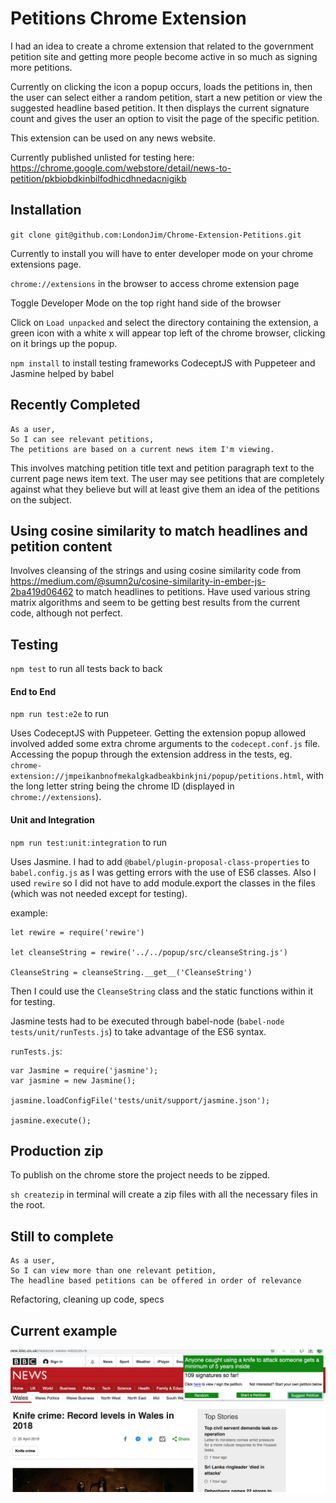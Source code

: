 # Petitions Chrome Extension


I had an idea to create a chrome extension that related to the government petition site and getting more people become active in so much as signing more petitions.

Currently on clicking the icon a popup occurs, loads the petitions in, then the user can select either a random petition, start a new petition or view the suggested headline based petition. It then displays the current signature count and gives the user an option to visit the page of the specific petition.

This extension can be used on any news website.

Currently published unlisted for testing here: https://chrome.google.com/webstore/detail/news-to-petition/pkbiobdkinbilfodhicdhnedacnigikb

## Installation

`git clone git@github.com:LondonJim/Chrome-Extension-Petitions.git`

Currently to install you will have to enter developer mode on your chrome extensions page.

`chrome://extensions` in the browser to access chrome extension page

Toggle Developer Mode on the top right hand side of the browser

Click on `Load unpacked` and select the directory containing the extension, a green icon with a white x will appear top left of the chrome browser, clicking on it brings up the popup.

`npm install` to install testing frameworks CodeceptJS with Puppeteer and Jasmine helped by babel

## Recently Completed

```
As a user,
So I can see relevant petitions,
The petitions are based on a current news item I'm viewing.
```

This involves matching petition title text and petition paragraph text to the current page news item text. The user may see petitions that are completely against what they believe but will at least give them an idea of the petitions on the subject.

## Using cosine similarity to match headlines and petition content

Involves cleansing of the strings and using cosine similarity code from https://medium.com/@sumn2u/cosine-similarity-in-ember-js-2ba419d06462 to match headlines to petitions. Have used various string matrix algorithms and seem to be getting best results from the current code, although not perfect.

## Testing
`npm test` to run all tests back to back

#### End to End
`npm run test:e2e` to run

Uses CodeceptJS with Puppeteer. Getting the extension popup allowed involved added some extra chrome arguments to the `codecept.conf.js` file. Accessing the popup through the extension address in the tests, eg. `chrome-extension://jmpeikanbnofmekalgkadbeakbinkjni/popup/petitions.html`, with the long letter string being the chrome ID (displayed in `chrome://extensions`).

#### Unit and Integration
`npm run test:unit:integration` to run

Uses Jasmine. I had to add `@babel/plugin-proposal-class-properties` to `babel.config.js` as I was getting errors with the use of ES6 classes. Also I used `rewire` so I did not have to add module.export the classes in the files (which was not needed except for testing).

example:
```
let rewire = require('rewire')

let cleanseString = rewire('../../popup/src/cleanseString.js')

CleanseString = cleanseString.__get__('CleanseString')
```
Then I could use the `CleanseString` class and the static functions within it for testing.

Jasmine tests had to be executed through babel-node (`babel-node tests/unit/runTests.js`) to take advantage of the ES6 syntax.

`runTests.js`:
```
var Jasmine = require('jasmine');
var jasmine = new Jasmine();

jasmine.loadConfigFile('tests/unit/support/jasmine.json');

jasmine.execute();

```

## Production zip
To publish on the chrome store the project needs to be zipped.

`sh createzip` in terminal will create a zip files with all the necessary files in the root.

## Still to complete

```
As a user,
So I can view more than one relevant petition,
The headline based petitions can be offered in order of relevance
```

Refactoring, cleaning up code, specs

## Current example
![Image description](./assets/screen-shot.png)
